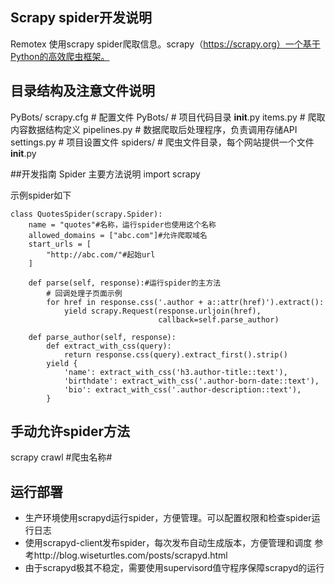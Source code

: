 ## Scrapy spider开发说明
Remotex 使用scrapy spider爬取信息。scrapy（https://scrapy.org）一个基于Python的高效爬虫框架。

## 目录结构及注意文件说明
PyBots/
    scrapy.cfg          # 配置文件
    PyBots/             # 项目代码目录
        __init__.py
        items.py          # 爬取内容数据结构定义
        pipelines.py      # 数据爬取后处理程序，负责调用存储API
        settings.py       # 项目设置文件
        spiders/          # 爬虫文件目录，每个网站提供一个文件
            __init__.py

##开发指南
Spider 主要方法说明
import scrapy

示例spider如下

    class QuotesSpider(scrapy.Spider):
        name = "quotes"#名称，运行spider也使用这个名称
        allowed_domains = ["abc.com"]#允许爬取域名
        start_urls = [
            "http://abc.com/"#起始url
        ]

        def parse(self, response):#运行spider的主方法
            # 回调处理子页面示例
            for href in response.css('.author + a::attr(href)').extract():
                yield scrapy.Request(response.urljoin(href),
                                     callback=self.parse_author)

        def parse_author(self, response):
            def extract_with_css(query):
                return response.css(query).extract_first().strip()
            yield {
                'name': extract_with_css('h3.author-title::text'),
                'birthdate': extract_with_css('.author-born-date::text'),
                'bio': extract_with_css('.author-description::text'),
            }

## 手动允许spider方法
scrapy crawl #爬虫名称#

## 运行部署
- 生产环境使用scrapyd运行spider，方便管理。可以配置权限和检查spider运行日志
- 使用scrapyd-client发布spider，每次发布自动生成版本，方便管理和调度
参考http://blog.wiseturtles.com/posts/scrapyd.html
- 由于scrapyd极其不稳定，需要使用supervisord值守程序保障scrapyd的运行
